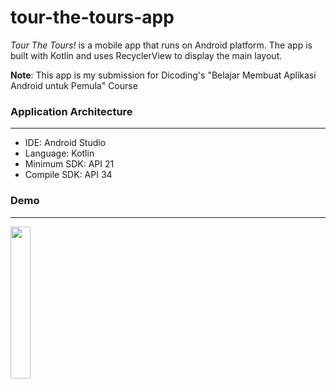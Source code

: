 # tour-the-tours-app

_Tour The Tours!_ is a mobile app that runs on Android platform. The app is built with Kotlin and uses RecyclerView to display the main layout.

**Note**: This app is my submission for Dicoding's "Belajar Membuat Aplikasi Android untuk Pemula" Course

### Application Architecture
---
- IDE: Android Studio
- Language: Kotlin
- Minimum SDK: API 21
- Compile SDK: API 34

### Demo
---
<img src="https://github.com/zask45/tour-the-tours-app/assets/117462539/3bb0587e-3500-42ff-941e-79d7461cce53" width="25%">


